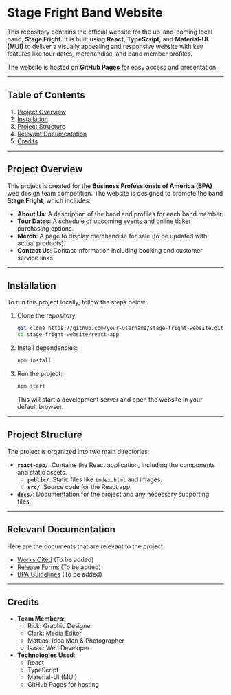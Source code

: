 # Stage Fright Band Website

This repository contains the official website for the up-and-coming local band, **Stage Fright**. It is built using **React**, **TypeScript**, and **Material-UI (MUI)** to deliver a visually appealing and responsive website with key features like tour dates, merchandise, and band member profiles.

The website is hosted on **GitHub Pages** for easy access and presentation.

---

## Table of Contents
1. [Project Overview](#project-overview)
2. [Installation](#installation)
3. [Project Structure](#project-structure)
4. [Relevant Documentation](#relevant-documentation)
5. [Credits](#credits)

---

## Project Overview

This project is created for the **Business Professionals of America (BPA)** web design team competition. The website is designed to promote the band **Stage Fright**, which includes:
- **About Us**: A description of the band and profiles for each band member.
- **Tour Dates**: A schedule of upcoming events and online ticket purchasing options.
- **Merch**: A page to display merchandise for sale (to be updated with actual products).
- **Contact Us**: Contact information including booking and customer service links.

---

## Installation

To run this project locally, follow the steps below:

1. Clone the repository:
    ```bash
    git clone https://github.com/your-username/stage-fright-website.git
    cd stage-fright-website/react-app
    ```

2. Install dependencies:
    ```bash
    npm install
    ```

3. Run the project:
    ```bash
    npm start
    ```
    This will start a development server and open the website in your default browser.

---

## Project Structure

The project is organized into two main directories:
- **`react-app/`**: Contains the React application, including the components and static assets.
  - **`public/`**: Static files like `index.html` and images.
  - **`src/`**: Source code for the React app.
- **`docs/`**: Documentation for the project and any necessary supporting files.

---

## Relevant Documentation

Here are the documents that are relevant to the project:
- [Works Cited](#) (To be added)
- [Release Forms](#) (To be added)
- [BPA Guidelines](#) (To be added)

---

## Credits

- **Team Members**: 
    - Rick: Graphic Designer
    - Clark: Media Editor
    - Mattias: Idea Man & Photographer
    - Isaac: Web Developer
- **Technologies Used**:
    - React
    - TypeScript
    - Material-UI (MUI)
    - GitHub Pages for hosting
